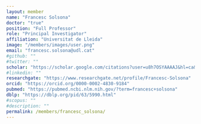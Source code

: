 ```yaml
---
layout: member
name: "Francesc Solsona"
doctor: "true"
position: "Full Professor"
role: "Principal Investigator"
affiliation: "Universitat de Lleida"
image: "/members/images/user.png"
email: "francesc.solsona@udl.cat"
#github: ""
#twitter: ""
scholar: "https://scholar.google.com/citations?user=u8h7OSYAAAAJ&hl=ca&oi=ao"
#linkedin: ""
researchgate: "https://www.researchgate.net/profile/Francesc-Solsona"
orcid: "https://orcid.org/0000-0002-4830-9184"
pubmed: "https://pubmed.ncbi.nlm.nih.gov/?term=francesc+solsona"
dblp: "https://dblp.org/pid/63/5990.html"
#scopus: ""
#description: ""
permalink: /members/francesc_solsona/
---
```

